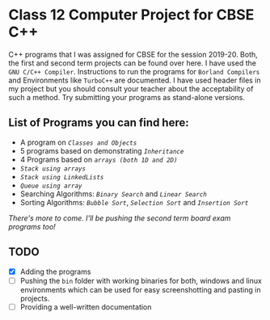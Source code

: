 # Class 12 Computer Project for CBSE C++

C++ programs that I was assigned for CBSE for the session 2019-20. Both, the first and second term projects can be found over here. 
I have used the `GNU C/C++ Compiler`. Instructions to run the programs for `Borland Compilers` and Environments like `TurboC++` are documented.
I have used header files in my project but you should consult your teacher about the acceptability of such a method. Try submitting your
programs as stand-alone versions. 


## List of Programs you can find here:
* A program on _`Classes and Objects`_
* 5 programs based on demonstrating _`Inheritance`_
* 4 Programs based on _`arrays (both 1D and 2D)`_
* _`Stack using arrays`_
* _`Stack using LinkedLists`_
* _`Queue using array`_
* Searching Algorithms: _`Binary Search`_ and _`Linear Search`_
* Sorting Algorithms: _`Bubble Sort`_, _`Selection Sort`_ and _`Insertion Sort`_

*There's more to come. I'll be pushing the second term board exam programs too!*


## TODO
- [x] Adding the programs
- [ ] Pushing the `bin` folder with working binaries for both, windows and linux environments which can be used for easy screenshotting and pasting in projects.
- [ ] Providing a well-written documentation
